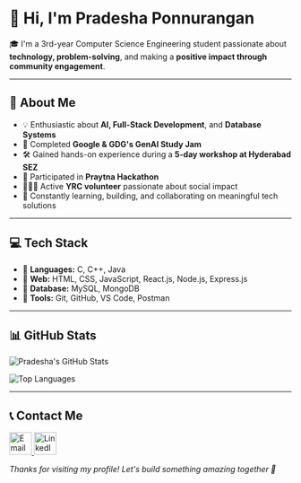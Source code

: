 # 👋 Hi, I'm Pradesha Ponnurangan

🎓 I'm a 3rd-year Computer Science Engineering student passionate about **technology, problem-solving**, and making a **positive impact through community engagement**.

---

## 🚀 About Me

- 💡 Enthusiastic about **AI, Full-Stack Development**, and **Database Systems**
- 🧠 Completed **Google & GDG's GenAI Study Jam**
- 🛠️ Gained hands-on experience during a **5-day workshop at Hyderabad SEZ**
- 🤝 Participated in **Praytna Hackathon**
- 🧑‍🤝‍🧑 Active **YRC volunteer** passionate about social impact
- 🌱 Constantly learning, building, and collaborating on meaningful tech solutions

---

## 💻 Tech Stack

- 🔹 **Languages:** C, C++, Java  
- 🔹 **Web:** HTML, CSS, JavaScript, React.js, Node.js, Express.js  
- 🔹 **Database:** MySQL, MongoDB  
- 🔹 **Tools:** Git, GitHub, VS Code, Postman  

---

## 📊 GitHub Stats

![Pradesha's GitHub Stats](https://github-readme-stats.vercel.app/api?username=PradeshaP&show_icons=true&theme=radical)

![Top Languages](https://github-readme-stats.vercel.app/api/top-langs/?username=PradeshaP&layout=compact&theme=radical)

---

## 📞 Contact Me

<p align="left">
  <a href="mailto:ponnuranganpradesha@gmail.com" target="_blank">
    <img src="https://img.icons8.com/fluency/48/gmail-new.png" alt="Email" height="40" />
  </a>
  <a href="https://www.linkedin.com/in/pradesha-ponnurangan-a0537028b" target="_blank">
    <img src="https://img.icons8.com/color/48/linkedin.png" alt="LinkedIn" height="40" />
  </a>
  
</p>


_Thanks for visiting my profile! Let's build something amazing together 🚀_
